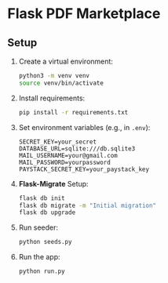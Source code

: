 # Flask PDF Marketplace

## Setup

1. Create a virtual environment:
   ```bash
   python3 -m venv venv
   source venv/bin/activate
   ```

2. Install requirements:
   ```bash
   pip install -r requirements.txt
   ```

3. Set environment variables (e.g., in `.env`):
   ```
   SECRET_KEY=your_secret
   DATABASE_URL=sqlite:///db.sqlite3
   MAIL_USERNAME=your@gmail.com
   MAIL_PASSWORD=yourpassword
   PAYSTACK_SECRET_KEY=your_paystack_key
   ```

4. **Flask-Migrate** Setup:

   ```bash
   flask db init
   flask db migrate -m "Initial migration"
   flask db upgrade
   ```

5. Run seeder:
   ```bash
   python seeds.py
   ```

6. Run the app:
   ```bash
   python run.py
   ```

